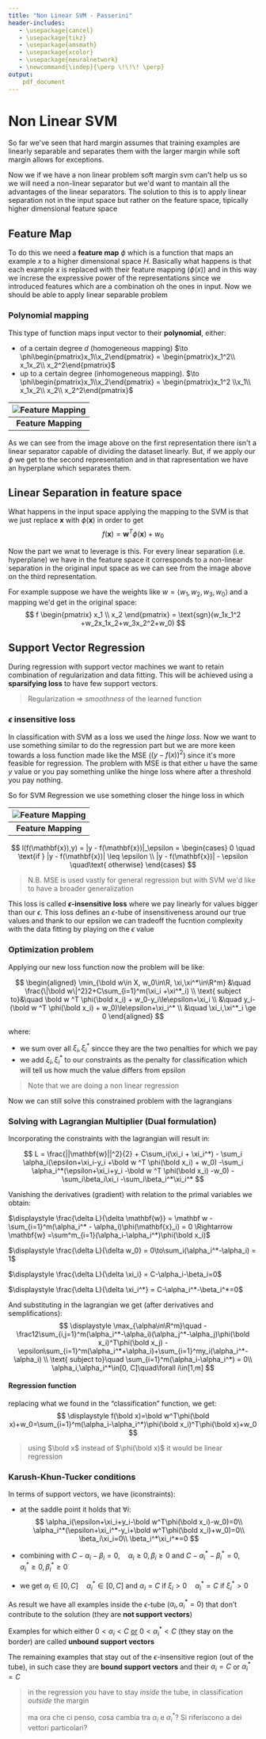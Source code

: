 ```yaml
---
title: "Non Linear SVM - Passerini"
header-includes:
   - \usepackage{cancel}
   - \usepackage{tikz}
   - \usepackage{amsmath}
   - \usepackage{xcolor}
   - \usepackage{neuralnetwork}
   - \newcommand{\indep}{\perp \!\!\! \perp}
output:
    pdf_document
---
```


# Non Linear SVM
So far we've seen that hard margin assumes that training examples are linearly separable and separates them with the larger margin while soft margin allows for exceptions.

Now we if we have a non linear problem soft margin svm can't help us so we will need a non-linear separator but we'd want to mantain all the advantages of the linear separators. The solution to this is to apply linear separation not in the input space but rather on the feature space, tipically higher dimensional feature space

## Feature Map

To do this we need a **feature map** $\phi$ which is a function that maps an example $x$ to a higher dimensional space $H$. Basically what happens is that each example $x$ is replaced with their feature mapping $(\phi(x)$) and in this way we increse the expressive power of the representations since we introduced features which are a combination oh the ones in input. Now we should be able to apply linear separable problem

### Polynomial mapping

This type of function maps input vector to their **polynomial**, either:

- of a certain degree $d$ (homogeneous mapping) $\to \phi\begin{pmatrix}x_1\\x_2\end{pmatrix} = \begin{pmatrix}x_1^2\\ x_1x_2\\ x_2^2\end{pmatrix}$
- up to a certain degree (inhomogeneous mapping). $\to \phi\begin{pmatrix}x_1\\x_2\end{pmatrix} =  \begin{pmatrix}x_1^2 \\x_1\\ x_1x_2\\ x_2\\ x_2^2\end{pmatrix}$ 

|![Feature Mapping](../img/nolinSVM.png "Feature Mapping")|
|:--:|
|**Feature Mapping**|

As we can see from the image above on the first representation there isn't a linear separator capable of dividing the dataset linearly. But, if we apply our $\phi$ we get to the second representation and in that rapresentation we have an hyperplane which separates them.

## Linear Separation in feature space

What happens in the input space applying the mapping to the SVM is that we just replace $\mathbf{x}$ with $\phi(\mathbf{x})$ in order to get
$$
f(\mathbf x) = \mathbf{w}^T\phi(\mathbf{x}) + w_0
$$

Now the part we wnat to leverage is this. For every linear separation (i.e. hyperplane) we have in the feature space it corresponds to a non-linear separation in the original input space as we can see from the image above on the third representation. 

For example suppose we have the weights like $w = \langle w_1,w_2,w_3,w_0\rangle$ and a mapping we'd get in the original space:
$$
f \begin{pmatrix}
    x_1
    \\
    x_2
\end{pmatrix}
= \text{sgn}(w_1x_1^2 +w_2x_1x_2+w_3x_2^2+w_0)
$$

## Support Vector Regression

During regression with support vector machines we want to retain combination of regularization and data fitting. This will be achieved using a **sparsifying loss** to have few support vectors.

> Regularization $\Rightarrow$ *smoothness* of the learned function

### $\epsilon$ insensitive loss

In classification with SVM as a loss we used the *hinge loss*. Now we want to use something similar to do the regression part but we are more keen towards a loss function made like the MSE ($(y-f(x))^2$) since it's more feasible for regression. The problem with MSE is that either u have the same $y$ value or you pay something unlike the hinge loss where after a threshold you pay nothing.

So for SVM Regression we use something closer the hinge loss in which 

|![Feature Mapping](../img/epsilon_insensitive.png "Feature Mapping")|
|:--:|
|**Feature Mapping**|

$$
l(f(\mathbf{x}),y) = |y - f(\mathbf{x})|_\epsilon =
\begin{cases}
0 \quad \text{if } |y - f(\mathbf{x})| \leq \epsilon
\\
|y - f(\mathbf{x})| - \epsilon \quad\text{ otherwise}
\end{cases}
$$

> N.B. MSE is used vastly for general regression but with SVM we'd like to have a broader generalization

This loss is called **$\epsilon$-insensitive loss** where we pay linearly for values bigger than our $\epsilon$. This loss defines an $\epsilon$-tube of insensitiveness around our true values and thank to our epsilon we can tradeoff the fucntion complexity with the data fitting by playing on the $\epsilon$ value

### Optimization problem

Applying our new loss function now the problem will be like:

$$
\begin{aligned}
    \min_{\bold w\in X, w_0\in\R, \xi,\xi^*\in\R^m} &\quad
	\frac{\|\bold w\|^2}2+C\sum_{i=1}^m(\xi_i +\xi^*_i)
\\
\text{ subject to}&\quad \bold w ^T \phi(\bold x_i) + w_0-y_i\le\epsilon+\xi_i
\\
	&\quad y_i-(\bold w ^T \phi(\bold x_i) + w_0)\le\epsilon+\xi_i^*
    \\
	&\quad \xi_i,\xi^*_i \ge 0
\end{aligned}
$$

where:

- we sum over all $\xi_i,\xi^*_i$ sincce they are the two penalties for which we pay
- we add $\xi_i,\xi^*_i$ to our constraints as the penalty for classification which will tell us how much the value differs from epsilon

> Note that we are doing a non linear regression

Now we can still solve this constrained problem with the lagrangians

### Solving with Lagrangian Multiplier (Dual formulation)

Incorporating the constraints with the lagrangian will result in:

$$
L = \frac{||\mathbf{w}||^2}{2} + C\sum_i(\xi_i + \xi_i^*) - \sum_i \alpha_i(\epsilon+\xi_i-y_i +\bold w ^T \phi(\bold x_i) + w_0) -\sum_i \alpha_i^*(\epsilon+\xi_i+y_i -\bold w ^T \phi(\bold x_i) -w_0) -\sum_i\beta_i\xi_i -\sum_i\beta_i^*\xi_i^*
$$

Vanishing the derivatives (gradient) with relation to the primal variables we obtain:

$\displaystyle \frac{\delta L}{\delta \mathbf{w}} = \mathbf w -\sum_{i=1}^m(\alpha_i^* - \alpha_i)\phi(\mathbf{x}_i) = 0 \Rightarrow \mathbf{w} =\sum^m_{i=1}(\alpha_i-\alpha_i^*)\phi(\bold x_i)$ 

$\displaystyle \frac{\delta L}{\delta w_0} = 0\to\sum_i(\alpha_i^*-\alpha_i) = 1$

$\displaystyle \frac{\delta L}{\delta \xi_i} = C-\alpha_i-\beta_i=0$

$\displaystyle \frac{\delta L}{\delta \xi_i^*} = C-\alpha_i^*-\beta_i^*=0$

And substituting in the lagrangian we get (after derivatives and semplifications):
$$
\displaystyle \max_{\alpha\in\R^m}\quad 
-\frac12\sum_{i,j=1}^m(\alpha_i^*-\alpha_i)(\alpha_j^*-\alpha_j)\phi(\bold x_i)^T\phi(\bold x_j)
-\epsilon\sum_{i=1}^m(\alpha_i^*+\alpha_i)+\sum_{i=1}^my_i(\alpha_i^*-\alpha_i)
\\
\text{ subject to}\quad 
\sum_{i=1}^m(\alpha_i-\alpha_i^*) = 0\\
\alpha_i,\alpha_i^*\in[0, C]\quad\forall i\in[1,m]
$$

#### Regression function

replacing what we found in the “classification” function, we get: 
$$
\displaystyle
f(\bold x)=\bold w^T\phi(\bold x)+w_0=\sum_{i=1}^m(\alpha_i-\alpha_i^*)\phi(\bold x_i)^T\phi(\bold x)+w_0
$$

> using $\bold x$ instead of $\phi(\bold x)$ it would be linear regression

### Karush-Khun-Tucker conditions 

In terms of support vectors, we have (iconstraints):

- at the saddle point it holds that $\forall i$:
  $$
  \alpha_i(\epsilon+\xi_i+y_i-\bold w^T\phi(\bold x_i)-w_0)=0\\
  \alpha_i^*(\epsilon+\xi_i^*-y_i+\bold w^T\phi(\bold x_i)+w_0)=0\\
  \beta_i\xi_i=0\\
  \beta_i^*\xi_i^*=0
  $$
  
- combining with $C-\alpha_i-\beta_i=0,\quad\alpha_i\ge0,\beta_i\ge0$ and $C-\alpha_i^*-\beta_i^*=0,\quad\alpha_i^*\ge0,\beta_i^*\ge0$

- we get $\alpha_i\in[0, C]\quad\alpha_i^*\in[0, C]$ and $\alpha_i = C\text{ if }\xi_i>0\quad\alpha_i^* = C\text{ if }\xi_i^*>0$

As result we have all examples inside the $\epsilon$-tube ($\alpha_i,\alpha_i^* = 0$) that don’t contribute to the solution (they are **not support vectors**)

Examples for which either $0<\alpha_i<C$ <u>or</u> $0<\alpha_i^* < C$ (they stay on the border) are called **unbound support vectors**

The remaining examples that stay out of the $\epsilon$-insensitive region (out of the tube), in such case they are **bound support vectors** and their $\alpha_i=C$ or $\alpha_i^*=C$

> in the regression you have to stay _inside_ the tube, in classification _outside_ the margin
>
> ma ora che ci penso, cosa cambia tra $\alpha_i$ e $\alpha_i^*$? Si riferiscono a dei vettori particolari?